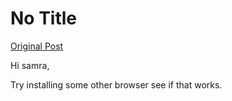 # No Title

[Original Post](https://discourse.onlinedegree.iitm.ac.in/t/161083/24)

<p>Hi samra,</p>
<p>Try installing some other browser see if that works.</p>